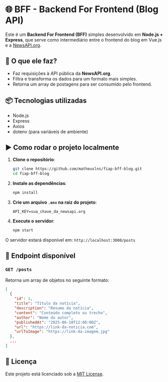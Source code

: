 
# 🌐 BFF - Backend For Frontend (Blog API)

Este é um **Backend For Frontend (BFF)** simples desenvolvido em **Node.js + Express**, que serve como intermediário entre o frontend do blog em Vue.js e a [NewsAPI.org](https://newsapi.org/).

## 🧠 O que ele faz?

- Faz requisições à API pública da **NewsAPI.org**.
- Filtra e transforma os dados para um formato mais simples.
- Retorna um array de postagens para ser consumido pelo frontend.

## 📦 Tecnologias utilizadas

- Node.js
- Express
- Axios
- dotenv (para variáveis de ambiente)

## ▶️ Como rodar o projeto localmente

1. **Clone o repositório**:
   ```bash
   git clone https://github.com/matheuslns/fiap-bff-blog.git
   cd fiap-bff-blog
   ```

2. **Instale as dependências**:
   ```bash
   npm install
   ```

3. **Crie um arquivo `.env` na raiz do projeto**:
   ```
   API_KEY=sua_chave_da_newsapi.org
   ```

4. **Execute o servidor**:
   ```bash
   npm start
   ```

O servidor estará disponível em: `http://localhost:3000/posts`

## 🔗 Endpoint disponível

### `GET /posts`

Retorna um array de objetos no seguinte formato:

```json
[
  {
    "id": 1,
    "title": "Título da notícia",
    "description": "Resumo da notícia",
    "content": "Conteúdo completo ou trecho",
    "author": "Nome do autor",
    "publishedAt": "2025-06-10T12:00:00Z",
    "url": "https://link-da-noticia.com",
    "urlToImage": "https://link-da-imagem.jpg"
  },
  ...
]
```

## 📄 Licença

Este projeto está licenciado sob a [MIT License](LICENSE).
